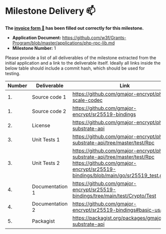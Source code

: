 # Milestone Delivery :mailbox:


**The [invoice form :pencil:](https://docs.google.com/forms/d/e/1FAIpQLSfmNYaoCgrxyhzgoKQ0ynQvnNRoTmgApz9NrMp-hd8mhIiO0A/viewform) has been filled out correctly for this milestone.**

* **Application Document:** https://github.com/w3f/Grants-Program/blob/master/applications/php-rpc-lib.md
* **Milestone Number:** 1

Please provide a list of all deliverables of the milestone extracted from the initial application and a link to the deliverable itself. Ideally all links inside the below table should include a commit hash, which should be used for testing.

| Number | Deliverable     | Link                                                                                                                                                            | Notes       |
|--------|-----------------|-----------------------------------------------------------------------------------------------------------------------------------------------------------------|-------------|
| 1.     | Source code 1   | https://github.com/gmajor-encrypt/php-scale-codec                                                                                                               | RPC lib     |
| 1.     | Source code 2   | https://github.com/gmajor-encrypt/sr25519-bindings                                                                                                              | sr25519     |
| 2.     | License         | https://github.com/gmajor-encrypt/php-substrate-api                                                                                                             | MIT license |
| 3.     | Unit Tests 1    | https://github.com/gmajor-encrypt/php-substrate-api/tree/master/test/Rpc                                                                                        | make test   |
| 3.     | Unit Tests 2    | https://github.com/gmajor-encrypt/php-substrate-api/tree/master/test/Rpc  <br/> https://github.com/gmajor-encrypt/sr25519-bindings/blob/main/go/sr25519_test.go | make test   |
| 4.     | Documentation 1 | https://github.com/gmajor-encrypt/sr25519-bindings/tree/main/test/Crypto/Test                                                                                   |             |
| 4.     | Documentation 2 | https://github.com/gmajor-encrypt/sr25519-bindings#basic-usage                                                                                                  |             |
| 5.     | Packagist       | https://packagist.org/packages/gmajor/php-substrate-api                                                                                                         |             |
